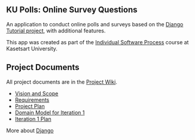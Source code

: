 ## KU Polls: Online Survey Questions 

An application to conduct online polls and surveys based
on the [Django Tutorial project](https://docs.djangoproject.com/en/4.1/intro/tutorial01/), with
additional features.

This app was created as part of the [Individual Software Process](
https://cpske.github.io/ISP) course at Kasetsart University.

## Project Documents

All project documents are in the [Project Wiki](../../wiki/Home).

- [Vision and Scope](https://github.com/oaoak/ku-polls/wiki/Vision-and-Scope)
- [Requirements](https://github.com/oaoak/ku-polls/wiki/Requirements)
- [Project Plan](https://github.com/oaoak/ku-polls/wiki/Project-Plan)
- [Domain Model for Iteration 1](https://github.com/oaoak/ku-polls/wiki/Domain-Model-for-Iteration-1)
- [Iteration 1 Plan](https://github.com/oaoak/ku-polls/wiki/Iteration-1-Plan)

More about [Django](https://www.w3schools.com/django/)
